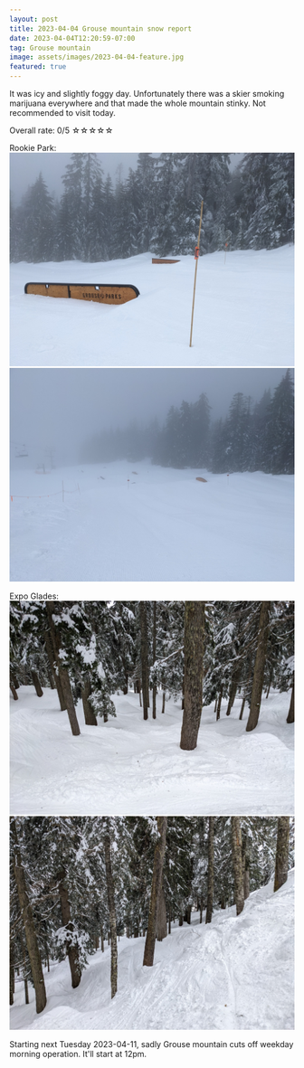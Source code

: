 ```yaml
---
layout: post
title: 2023-04-04 Grouse mountain snow report
date: 2023-04-04T12:20:59-07:00
tag: Grouse mountain
image: assets/images/2023-04-04-feature.jpg
featured: true
---
```


It was icy and slightly foggy day. Unfortunately there was a skier smoking marijuana everywhere and that made the whole mountain stinky. Not recommended to visit today.

Overall rate: 0/5 ☆☆☆☆☆

Rookie Park:
![](/assets/images/2023-04-04-rookie-park.jpg)
![](/assets/images/2023-04-04-rookie-park-2.jpg)

Expo Glades:
![](/assets/images/2023-04-04-expo-glades.jpg)
![](/assets/images/2023-04-04-expo-glades-2.jpg)

Starting next Tuesday 2023-04-11, sadly Grouse mountain cuts off weekday morning operation. It'll start at 12pm.
